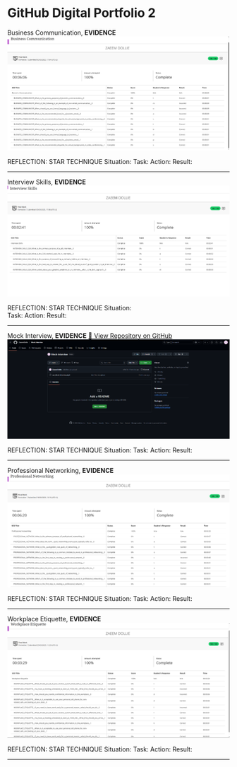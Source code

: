GitHub Digital Portfolio 2
======

Business Communication,
**EVIDENCE**
![Business Communication](Business%20Communication.PNG)

REFLECTION: STAR TECHNIQUE
Situation: 
Task: 
Action: 
Result: 

---

Interview Skills,
**EVIDENCE**
![Interview Skills](Interview%20Skills.PNG)

REFLECTION: STAR TECHNIQUE
Situation:  
Task: 
Action: 
Result: 

---

Mock Interview,
**EVIDENCE**
[🔗 View Repository on GitHub](https://github.com/ZaeemDollie/Mock-Interview.git)
![Mock Interview](Mock%20Interview.PNG)

REFLECTION: STAR TECHNIQUE
Situation: 
Task: 
Action: 
Result: 

---

Professional Networking,
**EVIDENCE**
![Professional Networking](Professional%20Networking.PNG)

REFLECTION: STAR TECHNIQUE
Situation: 
Task: 
Action: 
Result: 

---

Workplace Etiquette,
**EVIDENCE**
![Workplace Etiquette](Workplace%20Etiquette.PNG)

REFLECTION: STAR TECHNIQUE
Situation: 
Task: 
Action: 
Result: 

---
